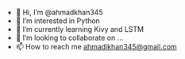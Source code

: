 - 👋 Hi, I’m @ahmadkhan345
- 👀 I’m interested in Python
- 🌱 I’m currently learning Kivy and LSTM
- 💞️ I’m looking to collaborate on ...
- 📫 How to reach me ahmadikhan345@gmail.com

<!---
ahmadkhan345/ahmadkhan345 is a ✨ special ✨ repository because its `README.md` (this file) appears on your GitHub profile.
You can click the Preview link to take a look at your changes.
--->
